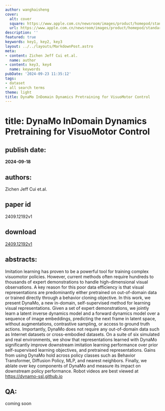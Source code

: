 ```yaml
---
author: wanghaisheng
cover:
  alt: cover
  square: https://www.apple.com.cn/newsroom/images/product/homepod/standard/Apple-HomePod-hero-230118_big.jpg.large_2x.jpg
  url: https://www.apple.com.cn/newsroom/images/product/homepod/standard/Apple-HomePod-hero-230118_big.jpg.large_2x.jpg
description: ''
featured: true
keywords: key1, key2, key3
layout: ../../layouts/MarkdownPost.astro
meta:
- content: Zichen Jeff Cui et.al.
  name: author
- content: key3, key4
  name: keywords
pubDate: '2024-09-23 11:35:12'
tags:
- dataset
- all search terms
theme: light
title: DynaMo InDomain Dynamics Pretraining for VisuoMotor Control
---
```


# title: DynaMo InDomain Dynamics Pretraining for VisuoMotor Control 
## publish date: 
**2024-09-18** 
## authors: 
  Zichen Jeff Cui et.al. 
## paper id
2409.12192v1
## download
[2409.12192v1](http://arxiv.org/abs/2409.12192v1)
## abstracts:
Imitation learning has proven to be a powerful tool for training complex visuomotor policies. However, current methods often require hundreds to thousands of expert demonstrations to handle high-dimensional visual observations. A key reason for this poor data efficiency is that visual representations are predominantly either pretrained on out-of-domain data or trained directly through a behavior cloning objective. In this work, we present DynaMo, a new in-domain, self-supervised method for learning visual representations. Given a set of expert demonstrations, we jointly learn a latent inverse dynamics model and a forward dynamics model over a sequence of image embeddings, predicting the next frame in latent space, without augmentations, contrastive sampling, or access to ground truth actions. Importantly, DynaMo does not require any out-of-domain data such as Internet datasets or cross-embodied datasets. On a suite of six simulated and real environments, we show that representations learned with DynaMo significantly improve downstream imitation learning performance over prior self-supervised learning objectives, and pretrained representations. Gains from using DynaMo hold across policy classes such as Behavior Transformer, Diffusion Policy, MLP, and nearest neighbors. Finally, we ablate over key components of DynaMo and measure its impact on downstream policy performance. Robot videos are best viewed at https://dynamo-ssl.github.io
## QA:
coming soon
